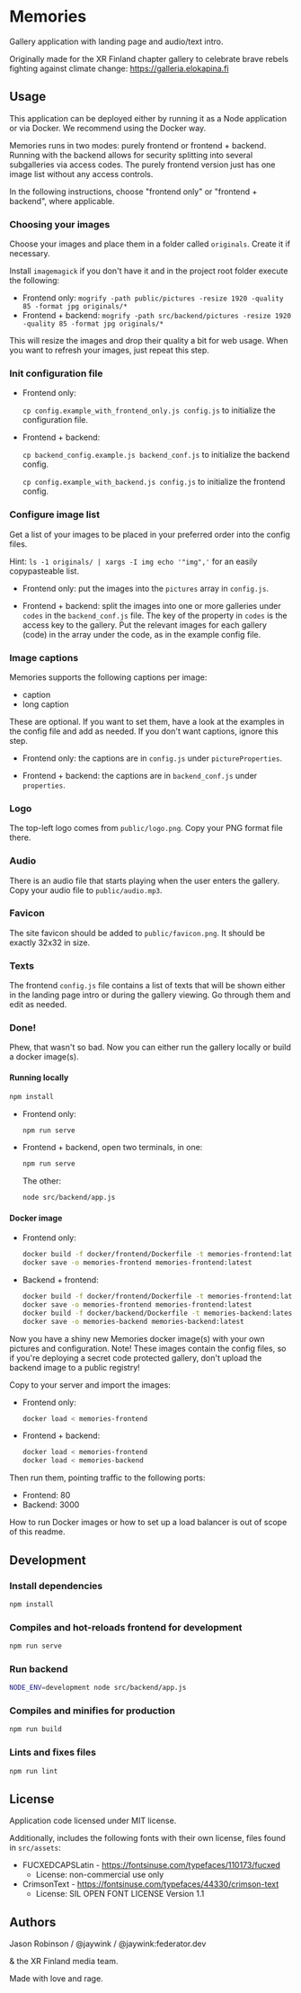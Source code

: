 # Memories

Gallery application with landing page and audio/text intro.

Originally made for the XR Finland chapter gallery to celebrate
brave rebels fighting against climate change: https://galleria.elokapina.fi

## Usage

This application can be deployed either by running it as a Node application or via Docker.
We recommend using the Docker way.

Memories runs in two modes: purely frontend or frontend + backend. Running with the
backend allows for security splitting into several subgalleries via access codes.
The purely frontend version just has one image list without any access controls.

In the following instructions, choose "frontend only" or "frontend + backend", where
applicable.

### Choosing your images

Choose your images and place them in a folder called `originals`. Create it if necessary.

Install `imagemagick` if you don't have it and in the project root folder execute the following:

* Frontend only: `mogrify -path public/pictures -resize 1920 -quality 85 -format jpg originals/*`
* Frontend + backend: `mogrify -path src/backend/pictures -resize 1920 -quality 85 -format jpg originals/*`

This will resize the images and drop their quality a bit for web usage. When you want to
refresh your images, just repeat this step.

### Init configuration file

* Frontend only:

  `cp config.example_with_frontend_only.js config.js` to initialize the configuration file.

* Frontend + backend:

  `cp backend_config.example.js backend_conf.js` to initialize the backend config.

  `cp config.example_with_backend.js config.js` to initialize the frontend config.

### Configure image list

Get a list of your images to be placed in your preferred order into the config files.

Hint: `ls -1 originals/ | xargs -I img echo '"img",'` for an easily copypasteable list.

* Frontend only: put the images into the `pictures` array in `config.js`.

* Frontend + backend: split the images into one or more galleries under `codes` in the
`backend_conf.js` file. The key of the property in `codes` is the access key to 
the gallery. Put the relevant images for each gallery (code) in the array 
under the code, as in the example config file.

### Image captions

Memories supports the following captions per image:
* caption
* long caption

These are optional. If you want to set them, have a look at the examples in the config
file and add as needed. If you don't want captions, ignore this step.

* Frontend only: the captions are in `config.js` under `pictureProperties`.

* Frontend + backend: the captions are in `backend_conf.js` under `properties`.

### Logo

The top-left logo comes from `public/logo.png`. Copy your PNG format file there.

### Audio

There is an audio file that starts playing when the user enters the gallery.
Copy your audio file to `public/audio.mp3`.

### Favicon

The site favicon should be added to `public/favicon.png`. It should be exactly 32x32 in size.

### Texts

The frontend `config.js` file contains a list of texts that will be shown either in the 
landing page  intro or during the gallery viewing. Go through them and edit as needed.

### Done!

Phew, that wasn't so bad. Now you can either run the gallery locally or build a docker image(s).

#### Running locally

```bash
npm install
```

* Frontend only:

  ```bash
  npm run serve
  ```

* Frontend + backend, open two terminals, in one:

  ```bash
  npm run serve
  ```

  The other:

  ```bash
  node src/backend/app.js
  ```

#### Docker image

* Frontend only:

  ```bash
  docker build -f docker/frontend/Dockerfile -t memories-frontend:latest .
  docker save -o memories-frontend memories-frontend:latest
  ```

* Backend + frontend:

  ```bash
  docker build -f docker/frontend/Dockerfile -t memories-frontend:latest .
  docker save -o memories-frontend memories-frontend:latest
  docker build -f docker/backend/Dockerfile -t memories-backend:latest .
  docker save -o memories-backend memories-backend:latest
  ```

Now you have a shiny new Memories docker image(s) with your own pictures and configuration.
Note! These images contain the config files, so if you're deploying a secret code
protected gallery, don't upload the backend image to a public registry!

Copy to your server and import the images:

* Frontend only:

  ```bash
  docker load < memories-frontend
  ```

* Frontend + backend:

  ```bash
  docker load < memories-frontend
  docker load < memories-backend
  ```

Then run them, pointing traffic to the following ports:

* Frontend: 80
* Backend: 3000

How to run Docker images or how to set up a load balancer is out of scope
of this readme.

## Development

### Install dependencies

```bash
npm install
```

### Compiles and hot-reloads frontend for development

```bash
npm run serve
```

### Run backend

```bash
NODE_ENV=development node src/backend/app.js
```

### Compiles and minifies for production

```bash
npm run build
```

### Lints and fixes files

```bash
npm run lint
```

## License

Application code licensed under MIT license.

Additionally, includes the following fonts with their own license,
files found in `src/assets`:
* FUCXEDCAPSLatin - https://fontsinuse.com/typefaces/110173/fucxed
  - License: non-commercial use only
* CrimsonText - https://fontsinuse.com/typefaces/44330/crimson-text
  - License: SIL OPEN FONT LICENSE Version 1.1

## Authors

Jason Robinson / @jaywink / @jaywink:federator.dev

& the XR Finland media team.

Made with love and rage.
